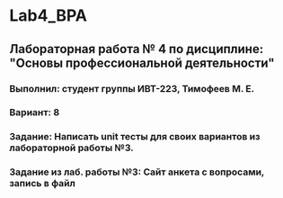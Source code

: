 # Lab4_BPA
## Лабораторная работа № 4 по дисциплине: "Основы профессиональной деятельности"
### Выполнил: студент группы ИВТ-223, Тимофеев М. Е.
### Вариант: 8
### Задание: Написать unit тесты для своих вариантов из лабораторной работы №3.
### Задание из лаб. работы №3: Сайт анкета с вопросами, запись в файл
